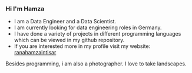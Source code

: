 ### Hi I'm Hamza

- I am a Data Engineer and a Data Scientist.
- I am currently looking for data engineering roles in Germany.
- I have done a variety of projects in different programming languages which can be viewed in my github repository. 
- If you are interested more in my profile visit my website: [ranahamzaintisar](https://ranahamzaintisar1995.github.io)

Besides programming, i am also a photographer. I love to take landscapes.
